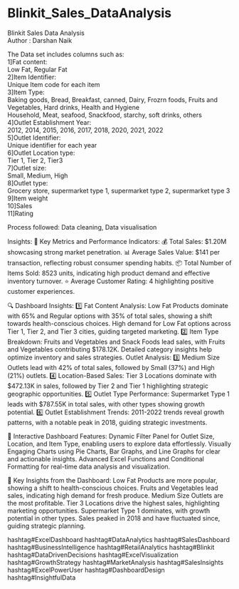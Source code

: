 # Blinkit_Sales_DataAnalysis
Blinkit Sales Data Analysis
<br>
Author : Darshan Naik

The Data set includes columns such as:
<br>
1]Fat content:
<br>
  Low Fat, Regular Fat
<br>
2]Item Identifier: 
<br>
    Unique Item code for each item
    <br>
3]Item Type:
<br>
    Baking goods, Bread, Breakfast, canned, Dairy, Frozrn foods, Fruits and Vegetables, Hard drinks, Health and Hygiene
    <br>
    Household, Meat, seafood, Snackfood, starchy, soft drinks, others
    <br>
4]Outlet Establishment Year:
<br>
    2012, 2014, 2015, 2016, 2017, 2018, 2020, 2021, 2022
    <br>
5]Outlet Identifier:
<br>
    Unique identifier for each year
    <br>
6]Outlet Location type:
<br>
    Tier 1, Tier 2, Tier3
    <br>
7]Outlet size:
<br>
    Small, Medium, High
    <br>
8]Outlet type:
<br>
    Grocery store, supermarket type 1, supermarket type 2, supermarket type 3
    <br>
9]Item weight
<br>
10]Sales
<br>
11]Rating
<br>

Process followed:
Data cleaning, Data visualisation

Insights:
🔑 Key Metrics and Performance Indicators:
💰 Total Sales: $1.20M showcasing strong market penetration.
📊 Average Sales Value: $141 per transaction, reflecting robust consumer spending habits.
📦 Total Number of Items Sold: 8523 units, indicating high product demand and effective inventory turnover.
⭐ Average Customer Rating: 4 highlighting positive customer experiences.

🔍 Dashboard Insights:
1️⃣ Fat Content Analysis:
Low Fat Products dominate with 65% and Regular options with 35% of total sales, showing a shift towards health-conscious choices.
High demand for Low Fat options across Tier 1, Tier 2, and Tier 3 cities, guiding targeted marketing.
2️⃣ Item Type Breakdown:
Fruits and Vegetables and Snack Foods lead sales, with Fruits and Vegetables contributing $178.12K.
Detailed category insights help optimize inventory and sales strategies.
Outlet Analysis:
3️⃣ Medium Size Outlets lead with 42% of total sales, followed by Small (37%) and High (21%) outlets.
4️⃣ Location-Based Sales:
Tier 3 Locations dominate with $472.13K in sales, followed by Tier 2 and Tier 1 highlighting strategic geographic opportunities.
5️⃣ Outlet Type Performance:
Supermarket Type 1 leads with $787.55K in total sales, with other types showing growth potential.
6️⃣ Outlet Establishment Trends:
2011-2022 trends reveal growth patterns, with a notable peak in 2018, guiding strategic investments.

🎨 Interactive Dashboard Features:
Dynamic Filter Panel for Outlet Size, Location, and Item Type, enabling users to explore data effortlessly.
Visually Engaging Charts using Pie Charts, Bar Graphs, and Line Graphs for clear and actionable insights.
Advanced Excel Functions and Conditional Formatting for real-time data analysis and visualization.

🔎 Key Insights from the Dashboard:
Low Fat Products are more popular, showing a shift to health-conscious choices.
Fruits and Vegetables lead sales, indicating high demand for fresh produce.
Medium Size Outlets are the most profitable.
Tier 3 Locations drive the highest sales, highlighting marketing opportunities.
Supermarket Type 1 dominates, with growth potential in other types.
Sales peaked in 2018 and have fluctuated since, guiding strategic planning.

hashtag#ExcelDashboard hashtag#DataAnalytics hashtag#SalesDashboard hashtag#BusinessIntelligence hashtag#RetailAnalytics hashtag#Blinkit hashtag#DataDrivenDecisions hashtag#ExcelVisualization hashtag#GrowthStrategy hashtag#MarketAnalysis hashtag#SalesInsights hashtag#ExcelPowerUser hashtag#DashboardDesign hashtag#InsightfulData
